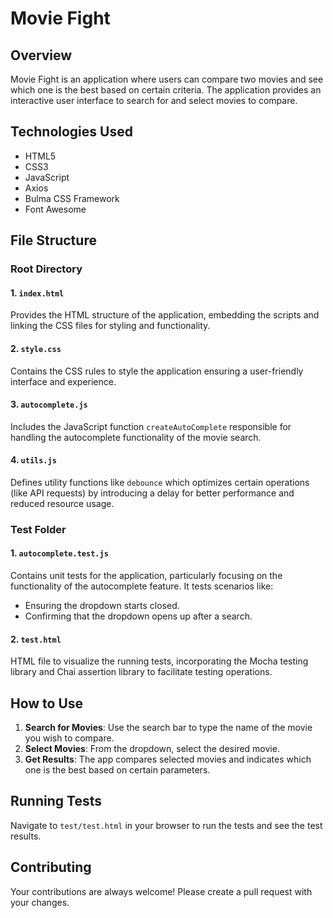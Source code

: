 # Movie Fight

## Overview

Movie Fight is an application where users can compare two movies and see which one is the best based on certain criteria. The application provides an interactive user interface to search for and select movies to compare.


## Technologies Used 

- HTML5
- CSS3
- JavaScript
- Axios
- Bulma CSS Framework
- Font Awesome

## File Structure

### Root Directory

#### 1. `index.html`

Provides the HTML structure of the application, embedding the scripts and linking the CSS files for styling and functionality.

#### 2. `style.css`

Contains the CSS rules to style the application ensuring a user-friendly interface and experience.

#### 3. `autocomplete.js`

Includes the JavaScript function `createAutoComplete` responsible for handling the autocomplete functionality of the movie search.

#### 4. `utils.js`

Defines utility functions like `debounce` which optimizes certain operations (like API requests) by introducing a delay for better performance and reduced resource usage.

### Test Folder

#### 1. `autocomplete.test.js`

Contains unit tests for the application, particularly focusing on the functionality of the autocomplete feature. It tests scenarios like:
- Ensuring the dropdown starts closed.
- Confirming that the dropdown opens up after a search.

#### 2. `test.html`

HTML file to visualize the running tests, incorporating the Mocha testing library and Chai assertion library to facilitate testing operations.

## How to Use

1. **Search for Movies**: Use the search bar to type the name of the movie you wish to compare.
2. **Select Movies**: From the dropdown, select the desired movie.
3. **Get Results**: The app compares selected movies and indicates which one is the best based on certain parameters.

## Running Tests

Navigate to `test/test.html` in your browser to run the tests and see the test results.

## Contributing 

Your contributions are always welcome! Please create a pull request with your changes.



